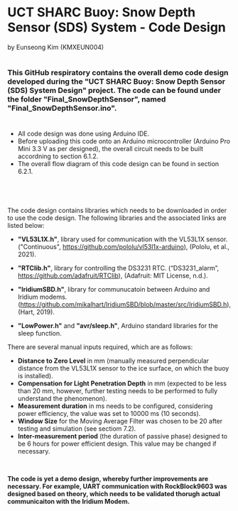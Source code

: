 # UCT SHARC Buoy: Snow Depth Sensor (SDS) System - Code Design 
by Eunseong Kim (KMXEUN004)
#
### This GitHub respiratory contains the overall demo code design developed during the "UCT SHARC Buoy: Snow Depth Sensor (SDS) System Design" project. The code can be found under the folder "Final_SnowDepthSensor", named "Final_SnowDepthSensor.ino". 
#
* All code design was done using Arduino IDE.
* Before uploading this code onto an Arduino microcontroller (Arduino Pro Mini 3.3 V as per designed), the overall circuit needs to be built accordning to section 6.1.2.
* The overall flow diagram of this code design can be found in section 6.2.1.
#
<br />


The code design contains libraries which needs to be downloaded in order to use the code design. The following libraries and the associated links are listed below:
* **"VL53L1X.h"**, library used for communication with the VL53L1X sensor. ("Continuous", https://github.com/pololu/vl53l1x-arduino), (Pololu, et al., 2021).
* **"RTClib.h"**, library for controlling the DS3231 RTC. (“DS3231_alarm”, https://github.com/adafruit/RTClib), (Adafruit: MIT License, n.d.).
* **"IridiumSBD.h"**, library for communucatoin between Arduino and Iridium modems.(https://github.com/mikalhart/IridiumSBD/blob/master/src/IridiumSBD.h), (Hart, 2019).

* **"LowPower.h"** and **"avr/sleep.h"**, Arduino standard libraries for the sleep function.


There are several manual inputs required, which are as follows:
* **Distance to Zero Level** in mm (manually measured perpendicular distance from the VL53L1X sensor to the ice surface, on which the buoy is installed).
* **Compensation for Light Penetration Depth** in mm (expected to be less than 20 mm, however, further testing needs to be performed to fully understand the phenomenon).
* **Measurement duration** in ms needs to be configured, considering power efficiency, the value was set to 10000 ms (10 seconds).
* **Window Size** for the Moving Average Filter was chosen to be 20 after testing and simulation (see sectiom 7.2).
* **Inter-measurement period** (the duration of passive phase) designed to be 6 hours for power efficient design. This value may be changed if necessary.
<br />

**The code is yet a demo design, whereby further improvements are necessary. For example, UART communication with RockBlock9603 was designed based on theory, which needs to be validated thorugh actual communicaiton with the Iridium Modem.**
